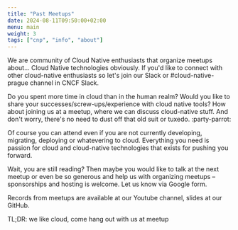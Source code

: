 ```yaml
---
title: "Past Meetups"
date: 2024-08-11T09:50:00+02:00
menu: main
weight: 3
tags: ["cnp", "info", "about"]
---
```


We are community of Cloud Native enthusiasts that organize meetups about... Cloud Native technologies obviously. If you'd like to connect with other cloud-native enthusiasts so let's join our Slack or #cloud-native-prague channel in CNCF Slack.

Do you spent more time in cloud than in the human realm? Would you like to share your successes/screw-ups/experience with cloud native tools? How about joining us at a meetup, where we can discuss cloud-native stuff. And don't worry, there's no need to dust off that old suit or tuxedo. :party-parrot:

Of course you can attend even if you are not currently developing, migrating, deploying or whatevering to cloud. Everything you need is passion for cloud and cloud-native technologies that exists for pushing you forward.

Wait, you are still reading? Then maybe you would like to talk at the next meetup or even be so generous and help us with organizing meetups – sponsorships and hosting is welcome. Let us know via Google form.

Records from meetups are available at our Youtube channel, slides at our GitHub.

TL;DR: we like cloud, come hang out with us at meetup